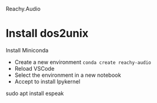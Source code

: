 Reachy.Audio

# Install dos2unix
Install Miniconda

- Create a new environment
`conda create reachy-audio`
- Reload VSCode
- Select the environment in a new notebook
- Accept to install Ipykernel

sudo apt install espeak
